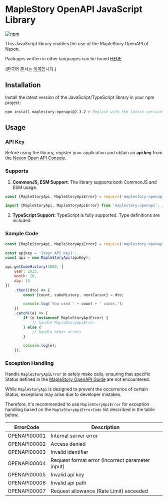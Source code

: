 # MapleStory OpenAPI JavaScript Library

[![npm](https://img.shields.io/npm/v/maplestory-openapi)](https://www.npmjs.com/package/maplestory-openapi)

This JavaScript library enables the use of the MapleStory OpenAPI of Nexon.

Packages written in other languages can be found [HERE](https://github.com/SpiralMoon/maplestory.openapi).

(한국어 문서는 [이쪽](https://github.com/SpiralMoon/maplestory.openapi/blob/master/js/README-ko.md)입니다.)

## Installation

Install the latest version of the JavaScript/TypeScript library in your npm project:

```bash
npm install maplestory-openapi@2.3.2 # Replace with the latest version
```

## Usage

### API Key

Before using the library, register your application and obtain an **api key** from the [Nexon Open API Console](https://openapi.nexon.com/my-application/).

### Supports

1. **CommonJS, ESM Support**: The library supports both CommonJS and ESM usage.

```javascript
const {MapleStoryApi, MapleStoryApiError} = require('maplestory-openapi'); // CommonJS
```
```typescript
import {MapleStoryApi, MapleStoryApiError} from 'maplestory-openapi'; // ESM
```

2. **TypeScript Support**: TypeScript is fully supported. Type definitions are included.

### Sample Code

```javascript
const {MapleStoryApi, MapleStoryApiError} = require('maplestory-openapi');

const apiKey = '{Your API Key}';
const api = new MapleStoryApi(apiKey);

api.getCubeHistory(1000, {
    year: 2023,
    month: 10,
    day: 15
})
    .then((dto) => {
        const {count, cubeHistory, nextCursor} = dto;

        console.log('You used ' + count + ' cubes.');
    })
    .catch((e) => {
        if (e instanceof MapleStoryApiError) {
            // handle MapleStoryApiError
        } else {
            // handle other errors
        }

        console.log(e);
    });
```

### Exception Handling

Handle `MapleStoryApiError` to safely make calls, ensuring that specific Status defined in the [MapleStory OpenAPI Guide](https://openapi.nexon.com/guide/request-api) are not encountered.

While `MapleStoryApi` is designed to prevent the occurrence of certain Status, exceptions may arise due to developer mistakes.

Therefore, it's recommended to use `MapleStoryApiError` for exception handling based on the `MapleStoryApiErrorCode` list described in the table below.

| ErrorCode    | Description                                     |
|--------------|-------------------------------------------------|
| OPENAPI00001 | Internal server error                           |
| OPENAPI00002 | Access denied                                   |
| OPENAPI00003 | Invalid identifier                              |
| OPENAPI00004 | Request format error (incorrect parameter input) |
| OPENAPI00005 | Invalid api key                                 |
| OPENAPI00006 | Invalid api path                                |
| OPENAPI00007 | Request allowance (Rate Limit) exceeded         |
